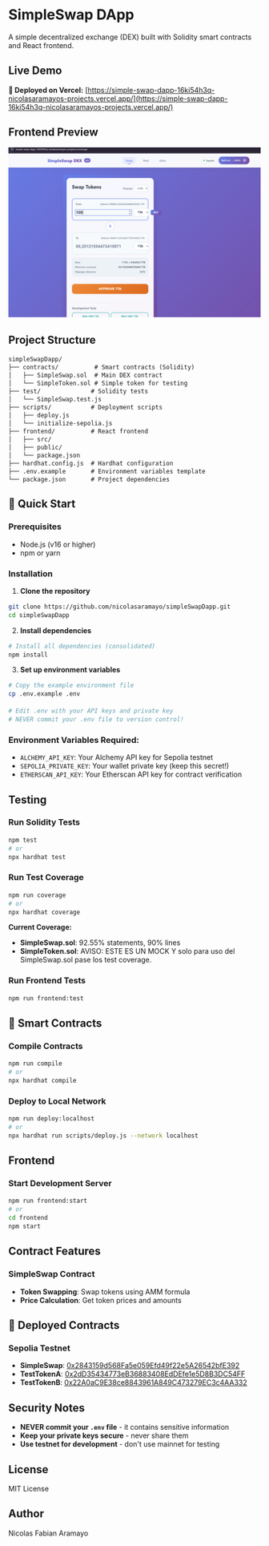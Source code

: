 # SimpleSwap DApp

A simple decentralized exchange (DEX) built with Solidity smart contracts and React frontend.

## Live Demo

**🚀 Deployed on Vercel:** [https://simple-swap-dapp-16ki54h3q-nicolasaramayos-projects.vercel.app/](https://simple-swap-dapp-16ki54h3q-nicolasaramayos-projects.vercel.app/)

## Frontend Preview

![SimpleSwap Frontend](image_frontend.png)

## Project Structure

```
simpleSwapDapp/
├── contracts/          # Smart contracts (Solidity)
│   ├── SimpleSwap.sol  # Main DEX contract
│   └── SimpleToken.sol # Simple token for testing
├── test/              # Solidity tests
│   └── SimpleSwap.test.js
├── scripts/           # Deployment scripts
│   ├── deploy.js
│   └── initialize-sepolia.js
├── frontend/          # React frontend
│   ├── src/
│   ├── public/
│   └── package.json
├── hardhat.config.js  # Hardhat configuration
├── .env.example       # Environment variables template
└── package.json       # Project dependencies
```

## 🚀 Quick Start

### Prerequisites
- Node.js (v16 or higher)
- npm or yarn

### Installation

1. **Clone the repository**
```bash
git clone https://github.com/nicolasaramayo/simpleSwapDapp.git
cd simpleSwapDapp
```

2. **Install dependencies**
```bash
# Install all dependencies (consolidated)
npm install
```

3. **Set up environment variables**
```bash
# Copy the example environment file
cp .env.example .env

# Edit .env with your API keys and private key
# NEVER commit your .env file to version control!
```

### Environment Variables Required:
- `ALCHEMY_API_KEY`: Your Alchemy API key for Sepolia testnet
- `SEPOLIA_PRIVATE_KEY`: Your wallet private key (keep this secret!)
- `ETHERSCAN_API_KEY`: Your Etherscan API key for contract verification


## Testing

### Run Solidity Tests
```bash
npm test
# or
npx hardhat test
```

### Run Test Coverage
```bash
npm run coverage
# or
npx hardhat coverage
```

**Current Coverage:**
- **SimpleSwap.sol**: 92.55% statements, 90% lines
- **SimpleToken.sol**: AVISO: ESTE ES UN MOCK Y solo para uso del SimpleSwap.sol pase los test coverage.

### Run Frontend Tests
```bash
npm run frontend:test
```

## 🔧 Smart Contracts

### Compile Contracts
```bash
npm run compile
# or
npx hardhat compile
```

### Deploy to Local Network
```bash
npm run deploy:localhost
# or
npx hardhat run scripts/deploy.js --network localhost
```



##  Frontend

### Start Development Server
```bash
npm run frontend:start
# or
cd frontend
npm start
```

## Contract Features

### SimpleSwap Contract

- **Token Swapping**: Swap tokens using AMM formula
- **Price Calculation**: Get token prices and amounts

## 🔗 Deployed Contracts

### Sepolia Testnet
- **SimpleSwap**: [0x2843159d568Fa5e059Efd49f22e5A26542bfE392](https://sepolia.etherscan.io/address/0x2843159d568Fa5e059Efd49f22e5A26542bfE392)
- **TestTokenA**: [0x2dD35434773eB36883408EdDEfe1e5D8B3DC54FF](https://sepolia.etherscan.io/address/0x2dD35434773eB36883408EdDEfe1e5D8B3DC54FF)
- **TestTokenB**: [0x22A0aC9E38ce8843961A849C473279EC3c4AA332](https://sepolia.etherscan.io/address/0x22A0aC9E38ce8843961A849C473279EC3c4AA332)

## Security Notes

- **NEVER commit your `.env` file** - it contains sensitive information
- **Keep your private keys secure** - never share them
- **Use testnet for development** - don't use mainnet for testing

## License

MIT License

## Author

Nicolas Fabian Aramayo
